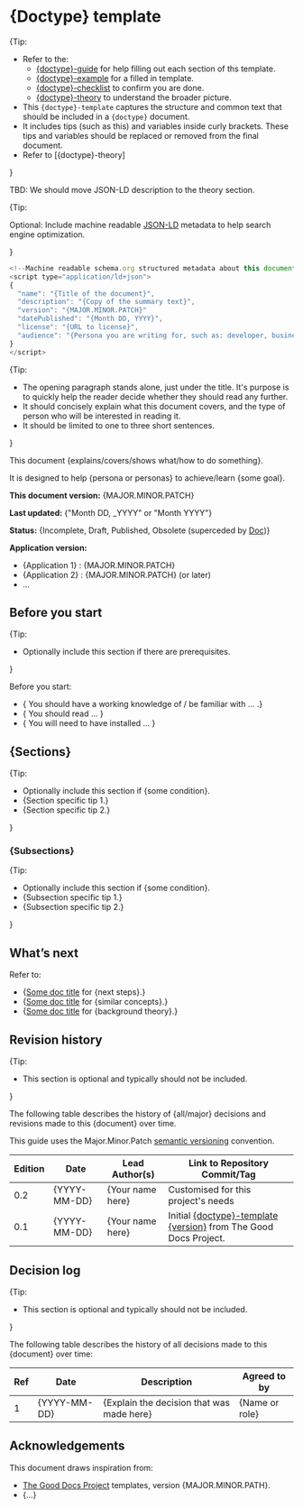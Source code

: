 # {Doctype} template

{Tip:

* Refer to the:
  * [{doctype}-guide]({doctype}-guide) for help filling out each section of ths template.
  * [{doctype}-example]({doctype}-example) for a filled in template.
  * [{doctype}-checklist]({doctype}-checklist) to confirm you are done.
  * [{doctype}-theory]({doctype}-theory) to understand the broader picture.
* This `{doctype}-template` captures the structure and common text that should be included in a `{doctype}` document.
* It includes tips (such as this) and variables inside curly brackets. These tips and variables should be replaced or removed from the final document.
* Refer to [{doctype}-theory] 

}

TBD: We should move JSON-LD description to the theory section.

{Tip:

  Optional: Include machine readable [JSON-LD](http://json-ld.org/) metadata to help search engine optimization.

}

```javascript
<!--Machine readable schema.org structured metadata about this document.-->
<script type="application/ld+json">
{
  "name": "{Title of the document}",
  "description": "{Copy of the summary text}",
  "version": "{MAJOR.MINOR.PATCH}"
  "datePublished": "{Month DD, YYYY}",
  "license": "{URL to license}",
  "audience": "{Persona you are writing for, such as: developer, business manager, …}"
}
</script>
```

{Tip:

* The opening paragraph stands alone, just under the title. It's purpose is to quickly help the reader decide whether they should read any further.
* It should concisely explain what this document covers, and the type of person who will be interested in reading it.
* It should be limited to one to three short sentences.

}

This document {explains/covers/shows what/how to do something}.

It is designed to help {persona or personas} to achieve/learn {some goal}.

**This document version:** {MAJOR.MINOR.PATCH} 

**Last updated:** {"Month DD, _YYYY" or "Month YYYY"}

**Status:** {Incomplete, Draft, Published, Obsolete (superceded by [Doc](https://newdoc.org/newdoc.md))}

**Application version:**

* {Application 1} : {MAJOR.MINOR.PATCH}
* {Application 2} : {MAJOR.MINOR.PATCH} (or later)
* ...

## Before you start

{Tip:

* Optionally include this section if there are prerequisites.

}

Before you start:

* { You should have a working knowledge of / be familiar with ... .}
* { You should read ... }
* { You will need to have installed ... }

## {Sections}

{Tip:

* Optionally include this section if {some condition}.
* {Section specific tip 1.}
* {Section specific tip 2.}

}

### {Subsections}

{Tip:

* Optionally include this section if {some condition}.
* {Subsection specific tip 1.}
* {Subsection specific tip 2.}

}

## What’s next

Refer to:
* {[Some doc title](https://example.com/somedoc.html) for {next steps}.}
* {[Some doc title](https://example.com/somedoc.html) for {similar concepts}.}
* {[Some doc title](https://example.com/somedoc.html) for {background theory}.}

## Revision history

{Tip:
* This section is optional and typically should not be included.

}

The following table describes the history of {all/major} decisions and revisions made to this {document} over time. 

This guide uses the Major.Minor.Patch [semantic versioning](https://semver.org/) convention.

Edition  |  Date          |  Lead Author(s)    |  Link to Repository Commit/Tag
-------  |  ----          |  --------------    |  -----------------------------
0.2    |  {YYYY-MM-DD}  |  {Your name here}  |  Customised for this project's needs
0.1    |  {YYYY-MM-DD}  |  {Your name here}  |  Initial [{doctype}-template {version}](https://github.com/thegooddocsproject/templates/tree/main/{doctype}) from The Good Docs Project.


## Decision log

{Tip:
* This section is optional and typically should not be included.

}

The following table describes the history of all decisions made to this {document} over time:

Ref  |  Date         |  Description                               |  Agreed to by
---  |  ----         |  -----------                               |  ------------
1    | {YYYY-MM-DD}  |  {Explain the decision that was made here} |  {Name or role}

## Acknowledgements

This document draws inspiration from:

* [The Good Docs Project](https://thegooddocsproject.dev) templates, version {MAJOR.MINOR.PATH}.
* {...}
